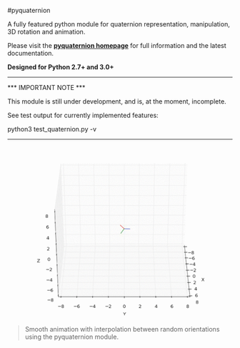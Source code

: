 #pyquaternion

A fully featured python module for quaternion representation, manipulation, 3D rotation and animation.

Please visit the **[pyquaternion homepage](http://kieranwynn.github.io/pyquaternion/)** for full information and the latest documentation.


**Designed for Python 2.7+ and 3.0+**

---

*** IMPORTANT NOTE ***

This module is still under development, and is, at the moment, incomplete.

See test output for currently implemented features:
	
python3 test_quaternion.py -v

---

![demo](./demo.gif)

> Smooth animation with interpolation between random orientations using the pyquaternion module.


